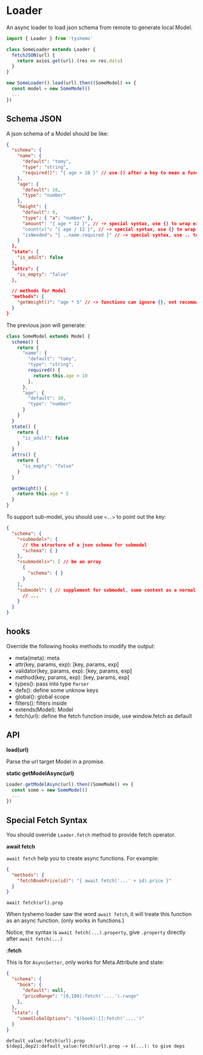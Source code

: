 # Loader

An async loader to load json schema from remote to generate local Model.

```js
import { Loader } from 'tyshemo'

class SomeLoader extends Loader {
  fetchJSON(url) {
    return axios.get(url).(res => res.data)
  }
}

new SomeLoader().load(url).then((SomeModel) => {
  const model = new SomeModel()
  ...
})
```

## Schema JSON

A json schema of a Model should be like:

```json
{
  "schema": {
    "name": {
      "default": "tomy",
      "type": "string",
      "required()": "{ age > 10 }" // use () after a key to mean a function attribute
    },
    "age": {
      "default": 10,
      "type": "number"
    },
    "height": {
      "default": 0,
      "type": { "a": "number" },
      "amount": "{ age * 12 }", // -> special syntax, use {} to wrap expression, equal: "amount()": "age * 12"
      "count(v)": "{ age / 12 }", // -> special syntax, use {} to wrap expression, equal: "count(v)": "age / 12"
      "isNeeded": "{ ..name.required }" // -> special syntax, use .. to instead of `$views.`, equal: "isNeeded": "$views.name.required"
    }
  },
  "state": {
    "is_adult": false
  },
  "attrs": {
    "is_empty": "false"
  },

  // methods for Model
  "methods": {
    "getWeight()": "age * 5" // -> functions can ignore {}, not recommanded
  }
}
```

The previous json will generate:

```js
class SomeModel extends Model {
  schema() {
    return {
      "name": {
        "default": "tomy",
        "type": "string",
        required() {
          return this.age > 10
        },
      },
      "age": {
        "default": 10,
        "type": "number"
      }
    }
  }
  state() {
    return {
      "is_adult": false
    }
  }
  attrs() {
    return {
      "is_empty": "false"
    }
  }

  getWeight() {
    return this.age * 5
  }
}
```

To support sub-model, you should use `<..>` to point out the key:

```json
{
  "schema": {
    "<submodel>": {
      // the structure of a json schema for submodel
      "schema": { }
    },
    "<submodels>": [ // be an array
      {
        "schema": { }
      }
    ],
    "submodel": { // supplement for submodel, some content as a normal field meta
      // ...
    }
  }
}
```

## hooks

Override the following hooks methods to modify the output:

- meta(meta): meta
- attr(key, params, exp): [key, params, exp]
- validator(key, params, exp): [key, params, exp]
- method(key, params, exp): [key, params, exp]
- types(): pass into type `Parser`
- defs(): define some unknow keys
- global(): global scope
- filters(): filters inside
- extends(Model): Model
- fetch(url): define the fetch function inside, use window.fetch as default

## API

**load(url)**

Parse the url target Model in a promise.

**static getModelAsync(url)**

```js
Loader.getModelAsync(url).then((SomeModel) => {
  const some = new SomeModel()
  ...
})
```

## Special Fetch Syntax

You should override `Loader.fetch` method to provide fetch operator.

**await fetch**

`await fetch` help you to create async functions. For example:

```json
{
  "methods": {
    "fetchBookPrice(id)": "{ await fetch('...' + id).price }"
  }
}
```

```
await fetch(url).prop
```

When tyshemo loader saw the word `await fetch`, it will treate this function as an async function. (only works in functions.)

Notice, the syntax is `await fetch(...).property`, give `.property` directly after `await fetch(...)`

**:fetch**

This is for `AsyncGetter`, only works for Meta.Attribute and state:

```json
{
  "schema": {
    "book": {
      "default": null,
      "priceRange": "[0,100]:fetch('....').range"
    },
  },
  "state": {
    "someGlobalOptions": "$(book):[]:fetch('....')"
  }
}
```

```
default_value:fetch(url).prop
$(dep1,dep2):default_value:fetch(url).prop -> $(...): to give deps
```

